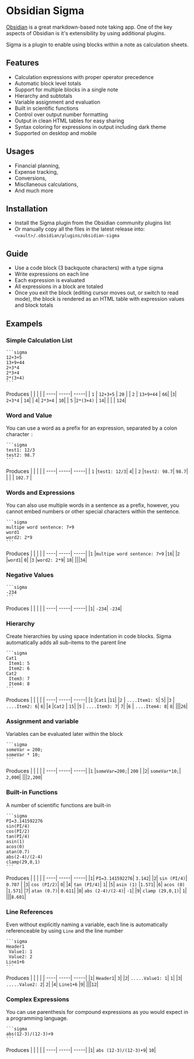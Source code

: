 # Obsidian Sigma
[Obsidian](https://obsidian.md) is a great markdown-based note taking app. One of the key aspects of Obsidian is it's extensibility by using additional plugins.

Sigma is a plugin to enable using blocks within a note as calculation sheets.

## Features
- Calculation expressions with proper operator precedence
- Automatic block level totals
- Support for multiple blocks in a single note
- Hierarchy and subtotals
- Variable assignment and evaluation
- Built in scientific functions
- Control over output number formatting
- Output in clean HTML tables for easy sharing
- Syntax coloring for expressions in output including dark theme
- Supported on desktop and mobile

## Usages
- Financial planning,
- Expense tracking,
- Conversions,
- Miscllaneous calculations,
- And much more

## Installation
- Install the Sigma plugin from the Obsidian community plugins list
- Or manually copy all the files in the latest release into: `<vault>/.obsidian/plugins/obsidian-sigma`

## Guide
- Use a code block (3 backquote characters) with a type sigma
- Write expressions on each line
- Each expression is evaluated
- All expressions in a block are totaled
- Once you exit the block (editing cursor moves out, or switch to read mode), the block is rendered as an HTML table with expression values and block totals

## Exampels

### Simple Calculation List
````
```sigma
12+3+5
13+9+44
2+3*4
2*3+4
2*(3+4)
```
````
Produces
|  |  |  |
| ----| -----| -----|
| `1`	| `12+3+5`	| `20` |
| `2`	| `13+9+44`	| `66`|
|`3`|	`2+3*4`	| `14`|
| `4`|	`2*3+4`	| `10`|
| `5`	|`2*(3+4)`	| `14`|
| | | `124`| 


### Word and Value
You can use a word as a prefix for an expression, separated by a colon character `:`

````
```sigma
test1: 12/3
test2: 98.7
```
````
Produces
|  |  |  |
| ----| -----| -----|
| `1`	|`test1: 12/3`|	`4`|
| `2`	|`test2: 98.7`|	`98.7`|
| | | `102.7` |

### Words and Expressions
You can also use multiple words in a sentence as a prefix, however, you cannot embed numbers or other special characters within the sentence.
````
```sigma
multipe word sentence: 7+9
word1
word2: 2*9
```
````
Produces
|  |  |  |
| ----| -----| -----|
|`1`	|`multipe word sentence: 7+9`	|`16`|
|`2`	|`word1`|	`0`|
|`3`	|`word2: 2*9`|	`18`|
|||`34`|

### Negative Values
````
```sigma
-234
```
````
Produces
|  |  |  |
| ----| -----| -----|
|`1`|	`-234`|	`-234`|

### Hierarchy
Create hierarchies by using space indentation in code blocks. Sigma automatically adds all sub-items to the parent line
````
```sigma
Cat1
 Item1: 5
 Item2: 6
Cat2
 Item3: 7
 Item4: 8
```
````
Produces
|  |  |  |
| ----| -----| -----|
|`1`	|`Cat1`	|`11`|
|`2`	| `....Item1: 5`|	`5`|
|`3`	| `....Item2: 6`|	`6`|
|`4`	|`Cat2` |	`15`|
|`5`	| `....Item3: 7`|	`7`|
|`6`	| `....Item4: 8`|	`8`|
|||`26`|

### Assignment and variable
Variables can be evaluated later within the block
````
```sigma
someVar = 200;
someVar * 10;
```
````
Produces
|  |  |  |
| ----| -----| -----|
|`1`	|`someVar=200;`|	`200` |
|`2`|	`someVar*10;`|	`2,000`|
|||`2,200`|

### Built-in Functions
A number of scientific functions are built-in
````
```sigma
PI=3.141592276
sin(PI/4)
cos(PI/2)
tan(PI/4)
asin(1)
acos(0)
atan(0.7)
abs(2-4)/(2-4)
clamp(29,0,1)
```
````
Produces
|  |  |  |
| ----| -----| -----|
|`1`|	`PI=3.141592276`|	`3.142`|
|`2`|	`sin (PI/4)`|	`0.707` |
|`3`|	`cos (PI/2)`|	`0`|
|`4`|	`tan (PI/4)`|	`1`|
|`5`|	`asin (1)`	|`1.571`|
|`6`|	`acos (0)`	|`1.571`|
|`7`|	`atan (0.7)`|	`0.611`|
|`8`|	`abs (2-4)/(2-4)`|	`-1`|
|`9`|	`clamp (29,0,1)`|	`1`|
|||`8.601`|

### Line References
Even without explicitly naming a variable, each line is automatically referenceable by using `Line` and the line number
````
```sigma
Header1
 Value1: 1
 Value2: 2
Line1+6
```
````
Produces
|  |  |  |
| ----| -----| -----|
|`1`|	`Header1`|	`3`|
|`2`|	`.....Value1: 1`|	`1`|
|`3`|	`.....Value2: 2`|	`2`|
|`4`|	`Line1+6`	|`9`|
|||`12`|

### Complex Expressions
You can use parenthesis for compound expressions as you would expect in a programming language.
````
```sigma
abs(12-3)/(12-3)+9
```
````
Produces
|  |  |  |
| ----| -----| -----|
|`1`|	`abs (12-3)/(12-3)+9`|	`10`|

